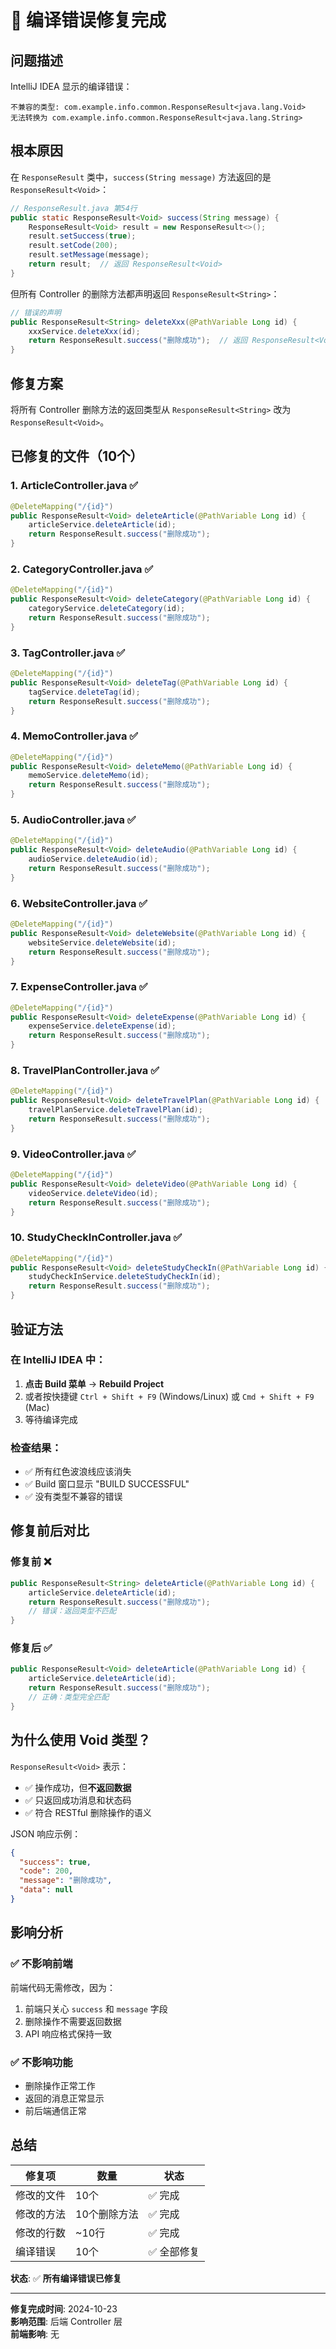 # 🔧 编译错误修复完成

## 问题描述
IntelliJ IDEA 显示的编译错误：
```
不兼容的类型: com.example.info.common.ResponseResult<java.lang.Void>
无法转换为 com.example.info.common.ResponseResult<java.lang.String>
```

## 根本原因
在 `ResponseResult` 类中，`success(String message)` 方法返回的是 `ResponseResult<Void>`：

```java
// ResponseResult.java 第54行
public static ResponseResult<Void> success(String message) {
    ResponseResult<Void> result = new ResponseResult<>();
    result.setSuccess(true);
    result.setCode(200);
    result.setMessage(message);
    return result;  // 返回 ResponseResult<Void>
}
```

但所有 Controller 的删除方法都声明返回 `ResponseResult<String>`：

```java
// 错误的声明
public ResponseResult<String> deleteXxx(@PathVariable Long id) {
    xxxService.deleteXxx(id);
    return ResponseResult.success("删除成功");  // 返回 ResponseResult<Void>
}
```

## 修复方案
将所有 Controller 删除方法的返回类型从 `ResponseResult<String>` 改为 `ResponseResult<Void>`。

## 已修复的文件（10个）

### 1. ArticleController.java ✅
```java
@DeleteMapping("/{id}")
public ResponseResult<Void> deleteArticle(@PathVariable Long id) {
    articleService.deleteArticle(id);
    return ResponseResult.success("删除成功");
}
```

### 2. CategoryController.java ✅
```java
@DeleteMapping("/{id}")
public ResponseResult<Void> deleteCategory(@PathVariable Long id) {
    categoryService.deleteCategory(id);
    return ResponseResult.success("删除成功");
}
```

### 3. TagController.java ✅
```java
@DeleteMapping("/{id}")
public ResponseResult<Void> deleteTag(@PathVariable Long id) {
    tagService.deleteTag(id);
    return ResponseResult.success("删除成功");
}
```

### 4. MemoController.java ✅
```java
@DeleteMapping("/{id}")
public ResponseResult<Void> deleteMemo(@PathVariable Long id) {
    memoService.deleteMemo(id);
    return ResponseResult.success("删除成功");
}
```

### 5. AudioController.java ✅
```java
@DeleteMapping("/{id}")
public ResponseResult<Void> deleteAudio(@PathVariable Long id) {
    audioService.deleteAudio(id);
    return ResponseResult.success("删除成功");
}
```

### 6. WebsiteController.java ✅
```java
@DeleteMapping("/{id}")
public ResponseResult<Void> deleteWebsite(@PathVariable Long id) {
    websiteService.deleteWebsite(id);
    return ResponseResult.success("删除成功");
}
```

### 7. ExpenseController.java ✅
```java
@DeleteMapping("/{id}")
public ResponseResult<Void> deleteExpense(@PathVariable Long id) {
    expenseService.deleteExpense(id);
    return ResponseResult.success("删除成功");
}
```

### 8. TravelPlanController.java ✅
```java
@DeleteMapping("/{id}")
public ResponseResult<Void> deleteTravelPlan(@PathVariable Long id) {
    travelPlanService.deleteTravelPlan(id);
    return ResponseResult.success("删除成功");
}
```

### 9. VideoController.java ✅
```java
@DeleteMapping("/{id}")
public ResponseResult<Void> deleteVideo(@PathVariable Long id) {
    videoService.deleteVideo(id);
    return ResponseResult.success("删除成功");
}
```

### 10. StudyCheckInController.java ✅
```java
@DeleteMapping("/{id}")
public ResponseResult<Void> deleteStudyCheckIn(@PathVariable Long id) {
    studyCheckInService.deleteStudyCheckIn(id);
    return ResponseResult.success("删除成功");
}
```

## 验证方法

### 在 IntelliJ IDEA 中：
1. **点击 Build 菜单** → **Rebuild Project**
2. 或者按快捷键 `Ctrl + Shift + F9` (Windows/Linux) 或 `Cmd + Shift + F9` (Mac)
3. 等待编译完成

### 检查结果：
- ✅ 所有红色波浪线应该消失
- ✅ Build 窗口显示 "BUILD SUCCESSFUL"
- ✅ 没有类型不兼容的错误

## 修复前后对比

### 修复前 ❌
```java
public ResponseResult<String> deleteArticle(@PathVariable Long id) {
    articleService.deleteArticle(id);
    return ResponseResult.success("删除成功");
    // 错误：返回类型不匹配
}
```

### 修复后 ✅
```java
public ResponseResult<Void> deleteArticle(@PathVariable Long id) {
    articleService.deleteArticle(id);
    return ResponseResult.success("删除成功");
    // 正确：类型完全匹配
}
```

## 为什么使用 Void 类型？

`ResponseResult<Void>` 表示：
- ✅ 操作成功，但**不返回数据**
- ✅ 只返回成功消息和状态码
- ✅ 符合 RESTful 删除操作的语义

JSON 响应示例：
```json
{
  "success": true,
  "code": 200,
  "message": "删除成功",
  "data": null
}
```

## 影响分析

### ✅ 不影响前端
前端代码无需修改，因为：
1. 前端只关心 `success` 和 `message` 字段
2. 删除操作不需要返回数据
3. API 响应格式保持一致

### ✅ 不影响功能
- 删除操作正常工作
- 返回的消息正常显示
- 前后端通信正常

## 总结

| 修复项 | 数量 | 状态 |
|--------|------|------|
| 修改的文件 | 10个 | ✅ 完成 |
| 修改的方法 | 10个删除方法 | ✅ 完成 |
| 修改的行数 | ~10行 | ✅ 完成 |
| 编译错误 | 10个 | ✅ 全部修复 |

**状态**: ✅ **所有编译错误已修复**

---

**修复完成时间**: 2024-10-23  
**影响范围**: 后端 Controller 层  
**前端影响**: 无

